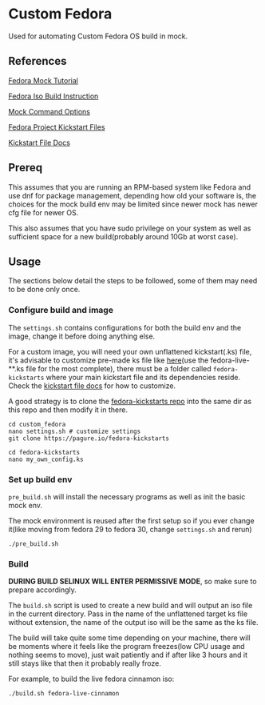# Custom Fedora

Used for automating Custom Fedora OS build in mock.

## References

[Fedora Mock Tutorial](1)

[Fedora Iso Build Instruction](2)

[Mock Command Options](3)

[Fedora Project Kickstart Files](4)

[Kickstart File Docs](5)

## Prereq

This assumes that you are running an RPM-based system like Fedora and use dnf for package management, depending how old your software is, the choices for the mock build env may be limited since newer mock has newer cfg file for newer OS.

This also assumes that you have sudo privilege on your system as well as sufficient space for a new build(probably around 10Gb at worst case).

## Usage

The sections below detail the steps to be followed, some of them may need to be done only once.

### Configure build and image

The ```settings.sh``` contains configurations for both the build env and the image, change it before doing anything else.

For a custom image, you will need your own unflattened kickstart(.ks) file, it's advisable to customize pre-made ks file like [here](4)(use the fedora-live-**.ks file for the most complete), there must be a folder called ```fedora-kickstarts``` where your main kickstart file and its dependencies reside. Check the [kickstart file docs](5) for how to customize.

A good strategy is to clone the [fedora-kickstarts repo](4) into the same dir as this repo and then modify it in there.

```shell
cd custom_fedora
nano settings.sh # customize settings
git clone https://pagure.io/fedora-kickstarts

cd fedora-kickstarts
nano my_own_config.ks
```

### Set up build env

```pre_build.sh``` will install the necessary programs as well as init the basic mock env.

The mock environment is reused after the first setup so if you ever change it(like moving from fedora 29 to fedora 30, change ```settings.sh``` and rerun)

```shell
./pre_build.sh
```

### Build

**DURING BUILD SELINUX WILL ENTER PERMISSIVE MODE**, so make sure to prepare accordingly.

The ```build.sh``` script is used to create a new build and will output an iso file in the current directory. Pass in the name of the unflattened target ks file without extension, the name of the output iso will be the same as the ks file.

The build will take quite some time depending on your machine, there will be moments where it feels like the program freezes(low CPU usage and nothing seems to move), just wait patiently and if after like 3 hours and it still stays like that then it probably really froze.

For example, to build the live fedora cinnamon iso:

```shell
./build.sh fedora-live-cinnamon
```

[1]: https://fedoraproject.org/wiki/Livemedia-creator-_How_to_create_and_use_a_Live_CD?fbclid=IwAR0ghE6C136ATschv_J9OSWIRHqCp5mxTXvrNPLcZ_p82EHW_thuEJY_oB0
[2]: https://docs.fedoraproject.org/en-US/remix-building/remix-ci/?fbclid=IwAR2ucku-HsEbKXy4H2K5h22kk2wU9-WIrgWvnRVsrxNf38Sk2PSvRgjZTbs
[3]: https://linux.die.net/man/1/mock
[4]: https://pagure.io/fedora-kickstarts
[5]: https://pykickstart.readthedocs.io/en/latest/kickstart-docs.html?fbclid=IwAR3AwOKBMyrQxXm72itM4LSx2H9mnuTIaLIzF3yDvwRrwYfpiAWEjgeinJY#chapter-4-pre-installation-script